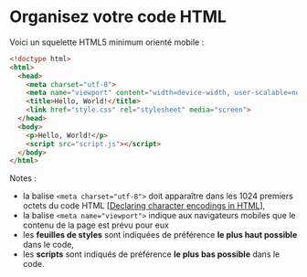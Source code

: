 Organisez votre code HTML
=========================

Voici un squelette HTML5 minimum orienté mobile :

```HTML
<!doctype html>
<html>
  <head>
    <meta charset="utf-8">
    <meta name="viewport" content="width=device-width, user-scalable=no">
    <title>Hello, World!</title>
    <link href="style.css" rel="stylesheet" media="screen">
  </head>
  <body>
    <p>Hello, World!</p>
    <script src="script.js"></script>
  </body>
</html>
```

Notes :

- la balise `<meta charset="utf-8">` doit apparaître dans les 1024 premiers octets du code HTML [[Declaring character encodings in HTML](https://www.w3.org/International/questions/qa-html-encoding-declarations)],
- la balise `<meta name="viewport">` indique aux navigateurs mobiles que le contenu de la page est prévu pour eux
- les **feuilles de styles** sont indiquées de préférence **le plus haut possible** dans le code,
- les **scripts** sont indiqués de préférence **le plus bas possible** dans le code.